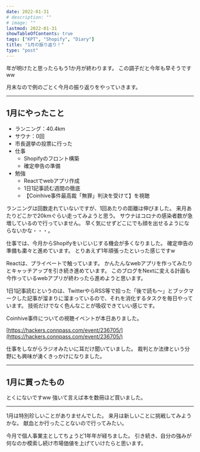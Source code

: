 ```yaml
---
date: 2022-01-31
# description: ""
# image: ""
lastmod: 2022-01-31
showTableOfContents: true
tags: ["KPT", "Shopify", "Diary"]
title: "1月の振り返り！"
type: "post"
---
```


年が明けたと思ったらもう1か月が終わります。
この調子だと今年も早そうですww

月末なので例のごとく今月の振り返りをやっていきます。

---

## 1月にやったこと

- ランニング：40.4km
- サウナ：0回
- 市長選挙の投票に行った
- 仕事
  - Shopifyのフロント構築
  - 確定申告の準備
- 勉強
  - Reactでwebアプリ作成
  - 1日1記事読む週間の徹底
  - 【Coinhive事件最高裁「無罪」判決を受けて】を視聴

ランニングは回数走れていないですが、1回あたりの距離は伸びました。
来月あたりどこかで20kmぐらい走ってみようと思う。
サウナはコロナの感染者数が急増しているので行っていません。
早く気にせずどこにでも顔を出せるようにならないかな・・・。

仕事では、今月からShopifyをいじいじする機会が多くなりました。
確定申告の準備も粛々と進めています。
とりあえず1年頑張ったといった感じですw

Reactは、プライベートで触っています。
かんたんなwebアプリを作ってみたりとキャッチアップを引き続き進めています。
このブログをNextに変える計画も今作っているwebアプリが終わったら進めようと思います。

1日1記事読むというのは、TwitterやらRSS等で拾った「後で読も〜」とブックマークした記事が溜まりに溜まっているので、それを消化するタスクを毎日やっています。
技術だけでなく色んなことが吸収できていい感じです。

Coinhive事件についての視聴イベントが本日ありました。

[https://hackers.connpass.com/event/236705/](https://hackers.connpass.com/event/236705/)

仕事をしながらラジオみたいに耳だけ聞いていました。
裁判とか法律という分野にも興味が湧くきっかけになりました。

---

## 1月に買ったもの

とくにないですww
強いて言えば本を数冊ほど買いました。

---

1月は特別珍しいことがありませんでした。
来月は新しいことに挑戦してみようかな。
献血とか行ったことないので行ってみたい。

今月で個人事業主としてちょうど1年年が経ちました。
引き続き、自分の強みが何なのか模索し続け市場価値を上げていけたらと思います。
